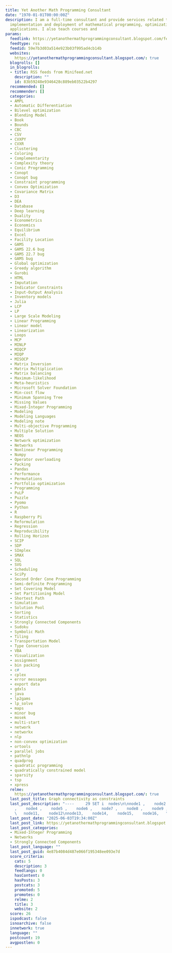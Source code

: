 ```yaml
---
title: Yet Another Math Programming Consultant
date: "1970-01-01T00:00:00Z"
description: I am a full-time consultant and provide services related to the design,
  implementation and deployment of mathematical programming, optimization and data-science
  applications. I also teach courses and
params:
  feedlink: https://yetanothermathprogrammingconsultant.blogspot.com/feeds/posts/default?alt=rss
  feedtype: rss
  feedid: 59e7b3d03a514e923b03f995ad4cb14b
  websites:
    https://yetanothermathprogrammingconsultant.blogspot.com/: true
  blogrolls: []
  in_blogrolls:
  - title: RSS feeds from Minifeed.net
    description: ""
    id: 83b59248e9346428c889eb03522b4297
  recommended: []
  recommender: []
  categories:
  - AMPL
  - Automatic Differentiation
  - Bilevel optimization
  - Blending Model
  - Book
  - Bounds
  - CBC
  - CSV
  - CVXPY
  - CVXR
  - Clustering
  - Coloring
  - Complementarity
  - Complexity theory
  - Conic Programming
  - Conopt
  - Conopt bug
  - Constraint programming
  - Convex Optimization
  - Covariance Matrix
  - D3
  - DEA
  - Database
  - Deep learning
  - Duality
  - Econometrics
  - Economics
  - Equilibrium
  - Excel
  - Facility Location
  - GAMS
  - GAMS 22.6 bug
  - GAMS 22.7 bug
  - GAMS bug
  - Global optimization
  - Greedy algorithm
  - Gurobi
  - HTML
  - Imputation
  - Indicator Constraints
  - Input-Output Analysis
  - Inventory models
  - Julia
  - LCP
  - LP
  - Large Scale Modeling
  - Linear Programming
  - Linear model
  - Linearization
  - Loops
  - MCP
  - MINLP
  - MIQCP
  - MIQP
  - MISOCP
  - Matrix Inversion
  - Matrix Multiplication
  - Matrix balancing
  - Maximum-likelihood
  - Meta-heuristics
  - Microsoft Solver Foundation
  - Min-cost flow
  - Minimum Spanning Tree
  - Missing Values
  - Mixed-Integer Programming
  - Modeling
  - Modeling Languages
  - Modeling note
  - Multi-objective Programming
  - Multiple Solution
  - NEOS
  - Network optimization
  - Networks
  - Nonlinear Programming
  - Numpy
  - Operator overloading
  - Packing
  - Pandas
  - Performance
  - Permutations
  - Portfolio optimization
  - Programming
  - PuLP
  - Puzzle
  - Pyomo
  - Python
  - R
  - Raspberry Pi
  - Reformulation
  - Regression
  - Reproducibility
  - Rolling Horizon
  - SCIP
  - SDP
  - SImplex
  - SMAX
  - SQL
  - SVG
  - Scheduling
  - SciPy
  - Second Order Cone Programming
  - Semi-definite Programming
  - Set Covering Model
  - Set Partitioning Model
  - Shortest Path
  - Simulation
  - Solution Pool
  - Sorting
  - Statistics
  - Strongly Connected Components
  - Sudoku
  - Symbolic Math
  - Tiling
  - Transportation Model
  - Type Conversion
  - VBA
  - Visualization
  - assignment
  - bin packing
  - c#
  - cplex
  - error messages
  - export data
  - gdxls
  - java
  - lp2gams
  - lp_solve
  - maps
  - minor bug
  - mosek
  - multi-start
  - network
  - networkx
  - nlp
  - non-convex optimization
  - ortools
  - parallel jobs
  - pathnlp
  - quadprog
  - quadratic programming
  - quadratically constrained model
  - sparsity
  - tsp
  - xpress
  relme:
    https://yetanothermathprogrammingconsultant.blogspot.com/: true
  last_post_title: Graph connectivity as constraints
  last_post_description: "----     29 SET i  nodes\n\nnode1 ,    node2 ,    node3
    ,    node4 ,    node5 ,    node6 ,    node7 ,    node8 ,    node9 ,    node10,
    \   node11,    node12\nnode13,    node14,    node15,    node16,   "
  last_post_date: "2025-06-03T19:34:00Z"
  last_post_link: https://yetanothermathprogrammingconsultant.blogspot.com/2025/06/graph-connectivity-as-constraints.html
  last_post_categories:
  - Mixed-Integer Programming
  - Networks
  - Strongly Connected Components
  last_post_language: ""
  last_post_guid: 4e87b4084d487e066f195348ee093e7d
  score_criteria:
    cats: 5
    description: 3
    feedlangs: 0
    hasContent: 0
    hasPosts: 3
    postcats: 3
    promoted: 5
    promotes: 0
    relme: 2
    title: 3
    website: 2
  score: 26
  ispodcast: false
  isnoarchive: false
  innetwork: true
  language: ""
  postcount: 19
  avgpostlen: 0
---
```

